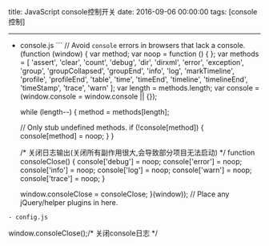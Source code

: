 title: JavaScript console控制开关
date: 2016-09-06 00:00:00
tags: [console控制]


---
- console.js ```
// Avoid `console` errors in browsers that lack a console.
(function (window) {
  var method;
  var noop = function () {
  };
  var methods = [
    'assert', 'clear', 'count', 'debug', 'dir', 'dirxml', 'error',
    'exception', 'group', 'groupCollapsed', 'groupEnd', 'info', 'log',
    'markTimeline', 'profile', 'profileEnd', 'table', 'time', 'timeEnd',
    'timeline', 'timelineEnd', 'timeStamp', 'trace', 'warn'
  ];
  var length = methods.length;
  var console = (window.console = window.console || {});
 
  while (length--) {
    method = methods[length];
 
    // Only stub undefined methods.
    if (!console[method]) {
      console[method] = noop;
    }
  }
 
  /* 关闭日志输出(关闭所有副作用很大,会导致部分项目无法启动) */
  function consoleClose() {
    console['debug'] = noop;
    console['error'] = noop;
    console['info'] = noop;
    console['log'] = noop;
    console['warn'] = noop;
    console['trace'] = noop;
  }
 
  window.consoleClose = consoleClose;
}(window));
// Place any jQuery/helper plugins in here.
```
- config.js
```
window.consoleClose();/* 关闭console日志 */

```